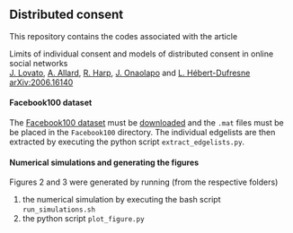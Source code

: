 ## Distributed consent

This repository contains the codes associated with the article

Limits of individual consent and models of distributed consent in online social networks<br/>
[J. Lovato], [A. Allard], [R. Harp], [J. Onaolapo] and [L. Hébert-Dufresne]<br/>
[arXiv:2006.16140]


#### Facebook100 dataset

The [Facebook100 dataset](http://doi.org/10.1016/j.physa.2011.12.021) must be [downloaded](https://archive.org/details/oxford-2005-facebook-matrix) and the `.mat` files must be be placed in the `Facebook100` directory. The individual edgelists are then extracted by executing the python script `extract_edgelists.py`.


#### Numerical simulations and generating the figures

Figures 2 and 3 were generated by running (from the respective folders)

1. the numerical simulation by executing the bash script `run_simulations.sh`
2. the python script `plot_figure.py`



[arXiv:2006.16140]: https://arxiv.org/abs/2006.16140
[J. Lovato]: http://juniperlovato.com/
[A. Allard]: http://antoineallard.info
[R. Harp]: http://www.uvm.edu/~rharp/
[J. Onaolapo]: https://www.uvm.edu/~jonaolap/
[L. Hébert-Dufresne]: http://laurenthebertdufresne.github.io/
